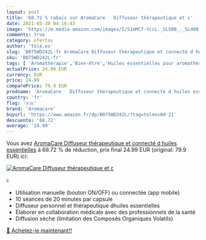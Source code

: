 ```yaml
---
layout: post
title: '68.72 % rabais sur AromaCare   Diffuseur thérapeutique et c'
date: 2021-05-30 04:16:43
image: 'https://m.media-amazon.com/images/I/51mMCf-YccL._SL500_._SL400_.jpg'
comments: true
category: ofertas
author: 'tole.es'
slug: 'B075WD242L-fr AromaCare Diffuseur thérapeutique et connecté d huiles...'
sku: 'B075WD242L-fr'
tags: [ 'Aromathérapie','Bien-être','Huiles essentielles pour aromathérapie','Hygiène et Santé','Santé et premiers soins','aromacare', ]
actualPrice: 24.99 EUR
currency: EUR
price: 24.99
comparePrice: 79.9 EUR
prodname: 'AromaCare   Diffuseur thérapeutique et connecté d huiles essentielles'
country: 'fr'
flag: '🇫🇷'
brand: 'Aromacare'
buyurl: 'https://www.amazon.fr/dp/B075WD242L/?tag=tolees0d-21'
descuento: '68.72'
average: '24.99'
---
```


Vous avez [AromaCare   Diffuseur thérapeutique et connecté d huiles essentielles](https://www.amazon.fr/dp/B075WD242L/?tag=tolees0d-21)  à  68.72 % de réduction, prix final  24.99 EUR (original: 79.9 EUR) ici:

[![AromaCare   Diffuseur thérapeutique et c](https://m.media-amazon.com/images/I/51mMCf-YccL._SL500_._SL400_.jpg)](https://www.amazon.fr/dp/B075WD242L/?tag=tolees0d-21)

ℹ️:

- Utilisation manuelle (bouton ON/OFF) ou connectée (app mobile)
- 10 séances de 20 minutes par capsule
- Diffuseur personnel et thérapeutique dhuiles essentielles
- Élaborer en collaboration médicale avec des professionnels de la santé
- Diffusion sèche (limitation des Composés Organiques Volatils)

[🛒 Achetez-le maintenant!!](https://www.amazon.fr/dp/B075WD242L/?tag=tolees0d-21)
